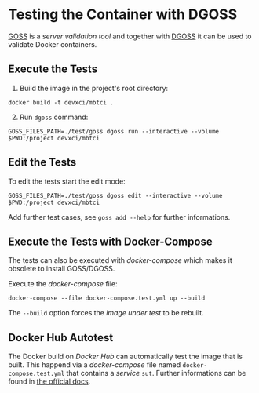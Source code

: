 # Testing the Container with DGOSS

[GOSS](https://github.com/aelsabbahy/goss) is a *server validation tool* and together with [DGOSS](https://github.com/aelsabbahy/goss/tree/master/extras/dgoss) it can be used to validate Docker containers.

## Execute the Tests

1. Build the image in the project's root directory:

```shell
docker build -t devxci/mbtci .
```

2. Run `dgoss` command:

```shell
GOSS_FILES_PATH=./test/goss dgoss run --interactive --volume $PWD:/project devxci/mbtci
```

## Edit the Tests

To edit the tests start the edit mode:

```shell
GOSS_FILES_PATH=./test/goss dgoss edit --interactive --volume $PWD:/project devxci/mbtci
```

Add further test cases, see `goss add --help` for further informations.

## Execute the Tests with Docker-Compose

The tests can also be executed with *docker-compose* which makes it obsolete to install GOSS/DGOSS.

Execute the *docker-compose* file:

```shell
docker-compose --file docker-compose.test.yml up --build
```

The `--build` option forces the *image under test* to be rebuilt.

## Docker Hub Autotest

The Docker build on *Docker Hub* can automatically test the image that is built. This happend via a *docker-compose* file named `docker-compose.test.yml` that contains a *service* `sut`.
Further informations can be found in [the official docs](https://docs.docker.com/docker-hub/builds/automated-testing/).